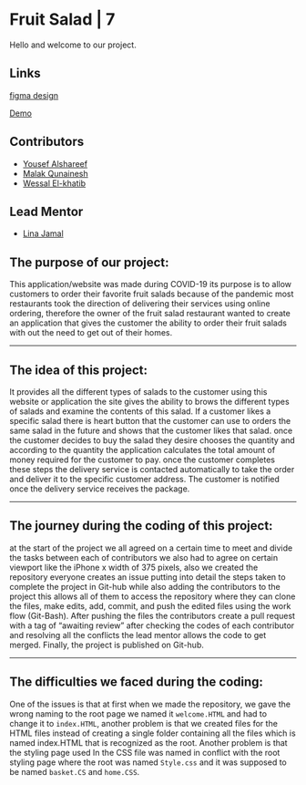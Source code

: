 # Fruit Salad | 7

Hello and welcome to our project.

## Links
[figma design](https://www.figma.com/file/LED6i3mPk6m4sxKyHS6RZC/Fruit-Salad?node-id=12%3A0)

[Demo](https://gsg-fc03.github.io/Fruit-Salad-1-7/)


## Contributors

- [Yousef Alshareef](https://github.com/Yousef-Ahmad1997128)
- [Malak Qunainesh](https://github.com/malak119)
- [Wessal El-khatib](https://github.com/WessalJawad95)

## Lead Mentor
- [Lina Jamal](https://github.com/lina-jamal)

## The purpose of our project:
This application/website was made during COVID-19 its purpose is to allow customers to order their favorite fruit salads because of the pandemic most restaurants took the direction of delivering their services using online ordering, therefore the owner of the fruit salad restaurant wanted to create an application that gives the customer the ability to order their fruit salads with out the need to get out of their homes.

<hr>

## The idea of this project:
It provides all the different types of salads to the customer using this website or application the site gives the ability to brows the different types of salads and examine the contents of this salad. If a customer likes a specific salad there is heart button that the customer can use to orders the same salad in the future and shows that the customer likes that salad. once the customer decides to buy the salad they desire chooses the quantity and according to the quantity the application calculates the total amount of money required for the customer to pay. once the customer completes these steps the delivery service is contacted automatically to take the order and deliver it to the specific customer address. The customer is notified once the delivery service receives the package.

<hr>

## The journey during the coding of this project:
at the start of the project we all agreed on a certain time to meet and divide the tasks between each of contributors we also had to agree on certain viewport like the iPhone x width of 375 pixels, also we created the repository everyone creates an issue putting into detail the steps taken to complete the project in Git-hub while also adding the contributors to the project this allows all of them to access the repository where they can clone the files, make edits, add, commit, and push the edited files using the work flow (Git-Bash). After pushing the files the contributors create a pull request with a tag of “awaiting review” after checking the codes of each contributor and resolving all the conflicts the lead mentor allows the code to get merged. Finally, the project is published on Git-hub.

<hr>

## The difficulties we faced during the coding:
One of the issues is that at first when we made the repository, we gave the wrong naming to the root page we named it `welcome.HTML` and had to change it to `index.HTML`, another problem is that we created files for the HTML files instead of creating a single folder containing all the files which is named index.HTML that is recognized as the root. Another problem is that the styling page used In the CSS file was named in conflict with the root styling page where the root was named `Style.css` and it was supposed to be named `basket.CS` and `home.CSS`.
